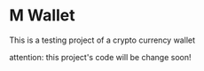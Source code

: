 # M Wallet

This is a testing project of a crypto currency wallet

attention: this project's code will be change soon!
